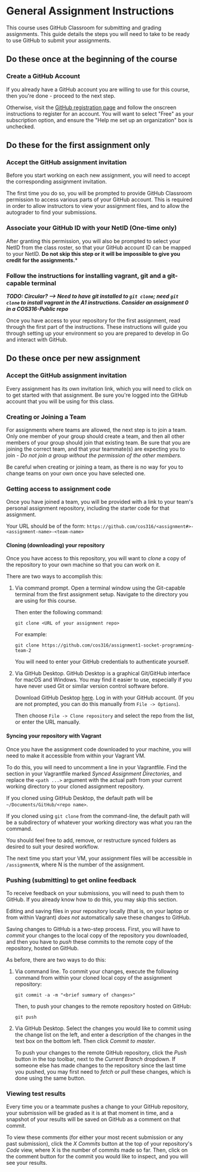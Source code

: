 # General Assignment Instructions

This course uses GitHub Classroom for submitting and grading assignments. This
guide details the steps you will need to take to be ready to use GitHub to
submit your assignments.

## Do these once at the beginning of the course

### Create a GitHub Account

If you already have a GitHub account you are willing to use for this course,
then you're done - proceed to the next step.

Otherwise, visit the [GitHub registration page](https://github.com/join) and
follow the onscreen instructions to register for an account. You will want to
select "Free" as your subscription option, and ensure the "Help me set up an
organization" box is unchecked.

## Do these for the first assignment only

### Accept the GitHub assignment invitation

Before you start working on each new assignment, you will need to accept the
corresponding assignment invitation.

The first time you do so, you will be prompted to provide GitHub Classroom
permission to access various parts of your GitHub account. This is required
in order to allow instructors to view your assignment files, and to allow the
autograder to find your submissions.

### Associate your GitHub ID with your NetID (One-time only)

After granting this permission, you will also be prompted to select your NetID
from the class roster, so that your GitHub account ID can be mapped to your NetID.
**Do not skip this step or it will be impossible to give you credit for the assignments.***

### Follow the instructions for installing vagrant, git and a git-capable terminal

***TODO: Circular? --> Need to have git installed to `git clone`; need `git clone` to
install vagrant in the A1 instructions. Consider an assignment 0 in a COS316-Public repo***

Once you have access to your repository for the first assignment, read through
the first part of the instructions.
These instructions will guide you through setting up your environment so you are
prepared to develop in Go and interact with GitHub.

## Do these once per new assignment

### Accept the GitHub assignment invitation

Every assignment has its own invitation link, which you will need to click on
to get started with that assignment. Be sure you're logged into the GitHub
account that you will be using for this class.

### Creating or Joining a Team

For assignments where teams are allowed, the next step is to join a team. Only
one member of your group should create a team, and then all other members of your
group should join that existing team. Be sure that you are joining the
correct team, and that your teammate(s) are expecting you to join - *Do not join
a group without the permission of the other members.*

Be careful when creating or joining a team, as there is no way for you to change
teams on your own once you have selected one.

### Getting access to assignment code

Once you have joined a team, you will be provided with a link to your team's
personal assignment repository, including the starter code for that assignment.

Your URL should be of the form:
`https://github.com/cos316/<assignment#>-<assignment-name>-<team-name>`

#### Cloning (downloading) your repository

Once you have access to this repository, you will want to *clone* a copy of the
repository to your own machine so that you can work on it.

There are two ways to accomplish this:

1.  Via command prompt. Open a terminal window using the Git-capable terminal
    from the first assignment setup. Navigate to the directory you are using for
    this course.

    Then enter the following command:

    `git clone <URL of your assignment repo>`

    For example:

    `git clone https://github.com/cos316/assignment1-socket-programming-team-2`

    You will need to enter your GitHub credentials to authenticate yourself.

2.  Via GitHub Desktop. GitHub Desktop is a graphical Git/GitHub interface for
    macOS and Windows. You may find it easier to use, especially if you have
    never used Git or similar version control software before.

    Download GitHub Desktop [here](https://desktop.github.com/). Log in with
    your GitHub account. (If you are not prompted, you can do this manually
    from `File -> Options`).

    Then choose `File -> Clone repository` and select the repo from the list,
    or enter the URL manually.

#### Syncing your repository with Vagrant

Once you have the assignment code downloaded to your machine, you will need to
make it accessible from within your Vagrant VM.

To do this, you will need to uncomment a line in your Vagrantfile. Find the
section in your Vagrantfile marked *Synced Assignment Directories*, and replace
the `<path ...>` argument with the actual path from your current working directory
to your cloned assignment repository.

If you cloned using GitHub Desktop, the default path will be
`~/Documents/GitHub/<repo name>`.

If you cloned using `git clone` from the command-line, the default path will
be a subdirectory of whatever your working directory was what you ran the command.

You should feel free to add, remove, or restructure synced folders as desired to
suit your desired workflow.

The next time you start your VM, your assignment files will be accessible in
`/assignmentN`, where N is the number of the assignment.

### Pushing (submitting) to get online feedback

To receive feedback on your submissions, you will need to push them to GitHub.
If you already know how to do this, you may skip this section.

Editing and saving files in your repository locally (that is, on your laptop or
from within Vagrant) *does not* automatically save these changes to GitHub.

Saving changes to GitHub is a two-step process. First, you will have to *commit*
your changes to the local copy of the repository you downloaded, and then you
have to *push* these commits to the remote copy of the repository, hosted on
GitHub.

As before, there are two ways to do this:

1.  Via command line. To commit your changes, execute the following command
    from within your cloned local copy of the assignment repository:

    `git commit -a -m "<brief summary of changes>"`

    Then, to push your changes to the remote repository hosted on GitHub:

    `git push`

2.  Via GitHub Desktop. Select the changes you would like to commit using the
    change list on the left, and enter a description of the changes in the text
    box on the bottom left. Then click *Commit to master*.

    To push your changes to the remote GitHub repository, click the *Push* button
    in the top toolbar, next to the *Current Branch* dropdown. If someone else
    has made changes to the repository since the last time you pushed, you may
    first need to *fetch* or *pull* these changes, which is done using the same
    button.

### Viewing test results

Every time you or a teammate pushes a change to your GitHub repository, your
submission will be graded as it is at that moment in time, and a snapshot of
your results will be saved on GitHub as a comment on that commit.

To view these comments (for either your most recent submission or any past
submission), click the *X Commits* button at the top of your repository's *Code*
view, where X is the number of commits made so far. Then, click on the comment
button for the commit you would like to inspect, and you will see your results.
